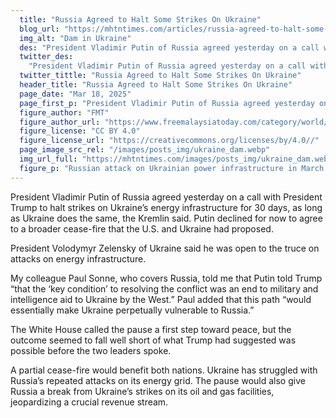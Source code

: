 ```yaml
---
  title: "Russia Agreed to Halt Some Strikes On Ukraine"
  blog_url: "https://mhtntimes.com/articles/russia-agreed-to-halt-some-strikes-on-ukraine"
  img_alt: "Dam in Ukraine"
  des: "President Vladimir Putin of Russia agreed yesterday on a call with President Trump to halt strikes on Ukraine’s energy infrastructure for 30 days, as long as Ukraine does the same, the Kremlin said. Putin declined for now to agree to a broader cease-fire that the U.S. and Ukraine had proposed."
  twitter_des:
    "President Vladimir Putin of Russia agreed yesterday on a call with President Trump to halt strikes on Ukraine’s energy infrastructure for 30 days."
  twitter_tittle: "Russia Agreed to Halt Some Strikes On Ukraine"
  header_title: "Russia Agreed to Halt Some Strikes On Ukraine"
  page_date: "Mar 18, 2025"
  page_first_p: "President Vladimir Putin of Russia agreed yesterday on a call with President Trump to halt strikes on Ukraine’s energy infrastructure for 30 days."
  figure_author: "FMT"
  figure_author_url: "https://www.freemalaysiatoday.com/category/world/2024/06/01/ukraines-energy-infrastructure-damaged-in-5-regions-after-attack/"
  figure_license: "CC BY 4.0"
  figure_license_url: "https://creativecommons.org/licenses/by/4.0//"
  page_image_src_rel: "/images/posts_img/ukraine_dam.webp"
  img_url_full: "https://mhtntimes.com/images/posts_img/ukraine_dam.webp"
  figure_p: "Russian attack on Ukrainian power infrastructure in March."
---
```


President Vladimir Putin of Russia agreed yesterday on a call with President Trump to halt strikes on Ukraine’s energy infrastructure for 30 days, as long as Ukraine does the same, the Kremlin said. Putin declined for now to agree to a broader cease-fire that the U.S. and Ukraine had proposed.

President Volodymyr Zelensky of Ukraine said he was open to the truce on attacks on energy infrastructure.

My colleague Paul Sonne, who covers Russia, told me that Putin told Trump “that the ‘key condition’ to resolving the conflict was an end to military and intelligence aid to Ukraine by the West.” Paul added that this path “would essentially make Ukraine perpetually vulnerable to Russia.”

The White House called the pause a first step toward peace, but the outcome seemed to fall well short of what Trump had suggested was possible before the two leaders spoke.

A partial cease-fire would benefit both nations. Ukraine has struggled with Russia’s repeated attacks on its energy grid. The pause would also give Russia a break from Ukraine’s strikes on its oil and gas facilities, jeopardizing a crucial revenue stream.
